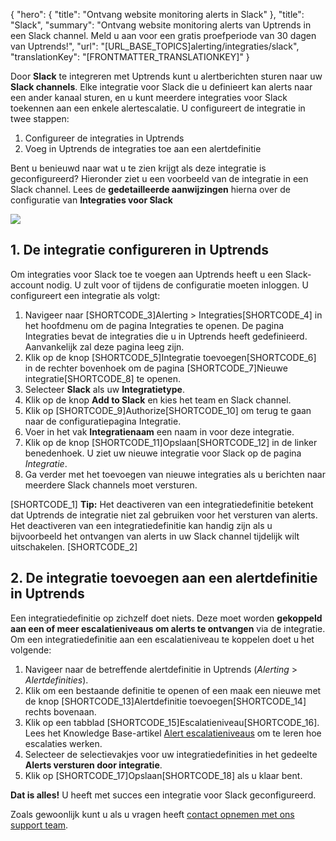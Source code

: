 {
  "hero": {
    "title": "Ontvang website monitoring alerts in Slack"
  },
  "title": "Slack",
  "summary": "Ontvang website monitoring alerts van Uptrends in een Slack channel. Meld u aan voor een gratis proefperiode van 30 dagen van Uptrends!",
  "url": "[URL_BASE_TOPICS]alerting/integraties/slack",
  "translationKey": "[FRONTMATTER_TRANSLATIONKEY]"
}

Door **Slack** te integreren met Uptrends kunt u alertberichten sturen naar uw **Slack channels**. Elke integratie voor Slack die u definieert kan alerts naar een ander kanaal sturen, en u kunt meerdere integraties voor Slack toekennen aan een enkele alertescalatie. U configureert de integratie in twee stappen:

1.  Configureer de integraties in Uptrends
2.  Voeg in Uptrends de integraties toe aan een alertdefinitie

Bent u benieuwd naar wat u te zien krijgt als deze integratie is geconfigureerd? Hieronder ziet u een voorbeeld van de integratie in een Slack channel. Lees de **gedetailleerde aanwijzingen** hierna over de configuratie van **Integraties voor Slack**

![]([LINK_URL_1])

## 1. De integratie configureren in Uptrends

Om integraties voor Slack toe te voegen aan Uptrends heeft u een Slack-account nodig. U zult voor of tijdens de configuratie moeten inloggen. U configureert een integratie als volgt:

1.  Navigeer naar [SHORTCODE_3]Alerting > Integraties[SHORTCODE_4] in het hoofdmenu om de pagina Integraties te openen. De pagina Integraties bevat de integraties die u in Uptrends heeft gedefinieerd. Aanvankelijk zal deze pagina leeg zijn.
2.  Klik op de knop [SHORTCODE_5]Integratie toevoegen[SHORTCODE_6] in de rechter bovenhoek om de pagina [SHORTCODE_7]Nieuwe integratie[SHORTCODE_8] te openen.
3.  Selecteer **Slack** als uw **Integratietype**.
4.  Klik op de knop **Add to Slack** en kies het team en Slack channel.
5.  Klik op [SHORTCODE_9]Authorize[SHORTCODE_10] om terug te gaan naar de configuratiepagina Integratie.
6.  Voer in het vak **Integratienaam** een naam in voor deze integratie.
7.  Klik op de knop [SHORTCODE_11]Opslaan[SHORTCODE_12] in de linker benedenhoek. U ziet uw nieuwe integratie voor Slack op de pagina *Integratie*.
8.  Ga verder met het toevoegen van nieuwe integraties als u berichten naar meerdere Slack channels moet versturen.

[SHORTCODE_1]
**Tip:** Het deactiveren van een integratiedefinitie betekent dat Uptrends de integratie niet zal gebruiken voor het versturen van alerts. Het deactiveren van een integratiedefinitie kan handig zijn als u bijvoorbeeld het ontvangen van alerts in uw Slack channel tijdelijk wilt uitschakelen.
[SHORTCODE_2]

## 2. De integratie toevoegen aan een alertdefinitie in Uptrends

Een integratiedefinitie op zichzelf doet niets. Deze moet worden **gekoppeld aan een of meer escalatieniveaus om alerts te ontvangen** via de integratie. Om een integratiedefinitie aan een escalatieniveau te koppelen doet u het volgende:

1.  Navigeer naar de betreffende alertdefinitie in Uptrends (*Alerting* > *Alertdefinities*).
2.  Klik om een bestaande definitie te openen of een maak een nieuwe met de knop [SHORTCODE_13]Alertdefinitie toevoegen[SHORTCODE_14] rechts bovenaan.
3.  Klik op een tabblad [SHORTCODE_15]Escalatieniveau[SHORTCODE_16]. Lees het Knowledge Base-artikel [Alert escalatieniveaus]([LINK_URL_2]) om te leren hoe escalaties werken.
4.  Selecteer de selectievakjes voor uw integratiedefinities in het gedeelte **Alerts versturen door integratie**.
5.  Klik op [SHORTCODE_17]Opslaan[SHORTCODE_18] als u klaar bent.

**Dat is alles!** U heeft met succes een integratie voor Slack geconfigureerd.

Zoals gewoonlijk kunt u als u vragen heeft [contact opnemen met ons support team]([LINK_URL_3]).
